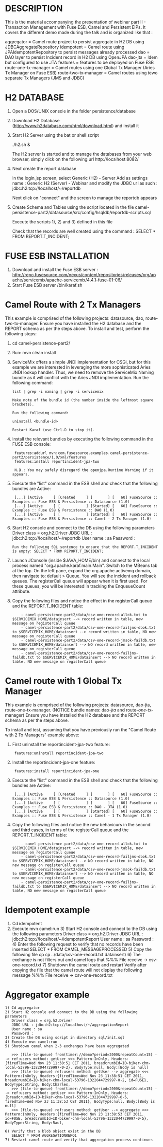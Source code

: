 <!--
  ~ Copyright 2011 FuseSource
  ~
  ~    Licensed under the Apache License, Version 2.0 (the "License");
  ~    you may not use this file except in compliance with the License.
  ~    You may obtain a copy of the License at
  ~
  ~        http://www.apache.org/licenses/LICENSE-2.0
  ~
  ~    Unless required by applicable law or agreed to in writing, software
  ~    distributed under the License is distributed on an "AS IS" BASIS,
  ~    WITHOUT WARRANTIES OR CONDITIONS OF ANY KIND, either express or implied.
  ~    See the License for the specific language governing permissions and
  ~    limitations under the License.
  -->

# DESCRIPTION

This is the material accompanying the presentation of webinar part II - Transaction Management with Fuse ESB, Camel and Persistent EIPs.
It covers the different demo made during the talk and is organized like that :

aggregator = Camel route project to persist aggregate in H2 DB using JDBCAggregateRepository
idempotent = Camel route using JPAIdempotentRepository to persist messages already processed
dao = DAO layer to persist Incident record in H2 DB using OpenJPA
dao-jta = Idem but configured to use JTA
features = features to be deployed on Fuse ESB
route-one-tx-manager = Camel routes using one Global Tx Manager (Aries Tx Manager on Fuse ESB)
route-two-tx-manager = Camel routes using tewo separate Tx Managers (JMS and JDBC)

# H2 DATABASE

1. Open a DOS/UNIX console in the folder persistence/database

2. Download H2 Database (http://www.h2database.com/html/download.html) and install it

3. Start H2 Server using the bat or shell script

    ./h2.sh &

    The H2 server is started and to manage the databases from your web browser, simply click on the following url http://localhost:8082/

4. Next create the report database

    In the login.jsp screen, select Generic (H2) - Server
    Add as settings name : Generic H2 (Server) - Webinar
    and modify the JDBC ur las such : jdbc:h2:tcp://localhost/~/reportdb

    Next click on "connect" and the screen to manage the reportdb appears

5. Create Schema and Tables using the script located in the file camel-persistence-part2/datasource/src/config/hsqldb/reportdb-scripts.sql

    Execute the scripts 1), 2) and 3) defined in this file

    Check that the records are well created using the command : SELECT * FROM REPORT.T_INCIDENT;


# FUSE ESB INSTALLATION

1. Download and install the Fuse ESB server : http://repo.fusesource.com/nexus/content/repositories/releases/org/apache/servicemix/apache-servicemix/4.4.1-fuse-01-06/
2. Start Fuse ESB server /bin/karaf.sh


# Camel Route with 2 Tx Managers

This example is comprised of the following projects: datasource, dao, route-two-tx-manager. 
Ensure you have installed the H2 database and the REPORT schema as per the steps above.
To install and test, perform the following steps:

1. cd camel-persistence-part2/
2. Run: mvn clean install

3. ServiceMix offers a simple JNDI implementation for OSGi, but for this example we are interested in leveraging the more sophisticated Aries JNDI
	   lookup handler. Thus, we need to remove the ServiceMix Naming bundle as it will conflict with the Aries JNDI implementation. Run the following command:
	   
	   list | grep -i naming | grep -i servicemix
	   
	   Make note of the bundle id (the number inside the leftmost square brackets).
	   
	   Run the following command:
	   
	   uninstall <bundle-id>
	   
	   Restart Karaf (use Ctrl-D to stop it).
	   
4. Install the relevant bundles by executing the following command in the FUSE ESB console: 
	
		features:addurl mvn:com.fusesource.examples.camel-persistence-part2/persistence/1.0/xml/features
        features:install reportincident-jpa-two
    
    	N.B.: You may safely disregard the openjpa.Runtime Warning if it appears.
    
5. Execute the "list" command in the ESB shell and check that the following bundles are Active:
	
		[...] [Active     ] [Created     ] [       ] [   60] FuseSource :: Examples :: Fuse ESB & Persistence :: Datasource (1.0)
		[...] [Active     ] [            ] [Started] [   60] FuseSource :: Examples :: Fuse ESB & Persistence :: DAO (1.0)
		[...] [Active     ] [            ] [Started] [   60] FuseSource :: Examples :: Fuse ESB & Persistence :: Camel - 2 Tx Manager (1.0)
	
6. Start H2 console and connect to the DB using the following parameters
		   Driver class = org.h2.Driver
		   JDBC URL : jdbc:h2:tcp://localhost/~/reportdb
		   User name : sa
		   Password :
       
       Run the following SQL sentence to ensure that the REPORT.T_INCIDENT is empty: SELECT * FROM REPORT.T_INCIDENT;
       
7. Launch JConsole (inside $JAVA_HOME/bin) and connect to the local process named "org.apache.karaf.main.Main". Switch to the MBeans tab at the top.
       On the left pane, expand the org.apache.activemq domain, then navigate to: default > Queue. You will see the incident and rollback queues. 
       The registerCall queue will appear when it is first used. For these queues, you will be interested in tracking the EnqueueCount attribute.
       
8. Copy the following files and notice the effect in the registerCall queue and the REPORT.T_INCIDENT table:
    
           - camel-persistence-part2/data/csv-one-record-allok.txt to $SERVICEMIX_HOME/datainsert --> record written in table, new message on registerCall queue
           - camel-persistence-part2/data/csv-one-record-failjms-dbok.txt to $SERVICEMIX_HOME/datainsert --> record written in table, NO new message on registerCall queue
           - camel-persistence-part2/data/csv-one-record-jmsok-faildb.txt to $SERVICEMIX_HOME/datainsert --> NO record written in table, new message on registerCall queue
           - camel-persistence-part2/data/csv-one-record-failjms-faildb.txt to $SERVICEMIX_HOME/datainsert --> NO record written in table, NO new message on registerCall queue

    
# Camel route with 1 Global Tx Manager

This example is comprised of the following projects: datasource, dao-jta, route-one-tx-manager. (NOTICE bundle names: dao-*jta* and route-*one*-tx-manager)
Ensure you have installed the H2 database and the REPORT schema as per the steps above.

To install and test, assuming that you have previously run the "Camel Route with 2 Tx Managers" example above:

1. First uninstall the reportincident-jpa-two feature: 
  
  		features:uninstall reportincident-jpa-two

2. Install the reportincident-jpa-one feature:
    	
    	features:install reportincident-jpa-one

3. Execute the "list" command in the ESB shell and check that the following bundles are Active:
	
		[...] [Active     ] [Created     ] [       ] [   60] FuseSource :: Examples :: Fuse ESB & Persistence :: Datasource (1.0)
		[...] [Active     ] [            ] [       ] [   60] FuseSource :: Examples :: Fuse ESB & Persistence :: DAO - JTA (1.0)
		[...] [Active     ] [            ] [Started] [   60] FuseSource :: Examples :: Fuse ESB & Persistence :: Camel - 1 Tx Manager (1.0)
  
4. Copy the following files and notice the new behaviours in the second and third cases, in terms of the registerCall queue and the REPORT.T_INCIDENT table:
    
           - camel-persistence-part2/data/csv-one-record-allok.txt to $SERVICEMIX_HOME/datainsert --> record written in table, new message on registerCall queue
           - camel-persistence-part2/data/csv-one-record-failjms-dbok.txt to $SERVICEMIX_HOME/datainsert --> NO record written in table, NO new message on registerCall queue
           - camel-persistence-part2/data/csv-one-record-jmsok-faildb.txt to $SERVICEMIX_HOME/datainsert --> NO record written in table, NO new message on registerCall queue
           - camel-persistence-part2/data/csv-one-record-failjms-faildb.txt to $SERVICEMIX_HOME/datainsert --> NO record written in table, NO new message on registerCall queue

# Idempotent example

1. Cd idempotent
2. Execute mvn camel:run
    3) Start H2 console and connect to the DB using the following parameters
       Driver class = org.h2.Driver
       JDBC URL : jdbc:h2:tcp://localhost/~/idempotentReport
       User name : sa
       Password :
    4) Enter the following request to verify that no records have been inserted
       SELECT * FROM CAMEL_MESSAGEPROCESSED
    5) Copy the following file
       cp cp ../data/csv-one-record.txt datainsert/
    6) The exchange is not filters out and camel logs that
       %%% File receive -> csv-one-record.txt
    7) Shutdown the camel route and restart
       Verify after copying the file that the camel route will not display the following message
       %%% File receive -> csv-one-record.txt

# Aggregator example

    1) Cd aggregator
    2) Start H2 console and connect to the DB using the following parameters
       Driver class = org.h2.Driver
       JDBC URL : jdbc:h2:tcp://localhost/~/aggregationReport
       User name : sa
       Password :
    3) Create the DB using script in directory sql/init.sql
    4) Execute mvn camel:run
    5) Shutdown camel when 2-3 exchanges have been aggregated

       >>> (file-to-queue) from(timer://demo?period=2000&repeatCount=15) --> ref:users method: getUser <<< Pattern:InOnly, Headers:{firedTime=Wed Nov 23 11:38:51 CET 2011, breadcrumbId=ID-biker-chm-local-53796-1322044729997-0-2}, BodyType:null, Body:[Body is null]
       >>> (file-to-queue) ref:users method: getUser --> aggregate <<< Pattern:InOnly, Headers:{firedTime=Wed Nov 23 11:38:51 CET 2011, breadcrumbId=ID-biker-chm-local-53796-1322044729997-0-2, id=FUSE}, BodyType:String, Body:Charles,
       >>> (file-to-queue) from(timer://demo?period=2000&repeatCount=15) --> ref:users method: getUser <<< Pattern:InOnly, Headers:{breadcrumbId=ID-biker-chm-local-53796-1322044729997-0-5, firedTime=Wed Nov 23 11:38:53 CET 2011}, BodyType:null, Body:[Body is null]
       >>> (file-to-queue) ref:users method: getUser --> aggregate <<< Pattern:InOnly, Headers:{firedTime=Wed Nov 23 11:38:53 CET 2011, id=FUSE, breadcrumbId=ID-biker-chm-local-53796-1322044729997-0-5}, BodyType:String, Body:Raul,

    6) Verify that a blob object exist in the DB
       SELECT * FROM AGGREGATIONREPO1
    7) Restart camel route and verify that aggregation process continues





